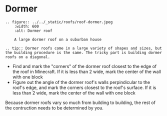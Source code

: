 # Dormer

```eval_rst
.. figure:: ../../_static/roofs/roof-dormer.jpeg
    :width: 600
    :alt: Dormer roof

    A large dormer roof on a suburban house

.. tip:: Dormer roofs come in a large variety of shapes and sizes, but the building procedure is the same. The tricky part is building dormer roofs on a diagonal.

```

- Find and mark the "corners" of the dormer roof closest to the edge of the roof in Minecraft. If it is less than 2 wide, mark the center of the wall with one block
- Figure out the angle of the dormer roof's walls perpindicular to the roof's edge, and mark the corners closest to the roof's surface. If it is less than 2 wide, mark the center of the wall with one block

Because dormer roofs vary so much from building to building, the rest of the contruction needs to be determined by you.